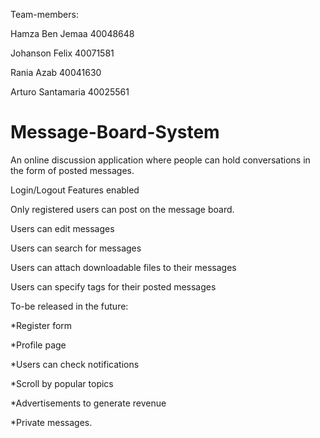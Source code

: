 Team-members:

Hamza Ben Jemaa 40048648

Johanson Felix 40071581

Rania Azab 40041630

Arturo Santamaria 40025561

# Message-Board-System

An online discussion application where people can hold conversations in the form of posted messages. 

Login/Logout Features enabled

Only registered users can post on the message board.

Users can edit messages

Users can search for messages

Users can attach downloadable files to their messages

Users can specify tags for their posted messages

To-be released in the future:

  *Register form
  
  *Profile page
  
  *Users can check notifications
  
  *Scroll by popular topics
  
  *Advertisements to generate revenue
  
  *Private messages.
  
